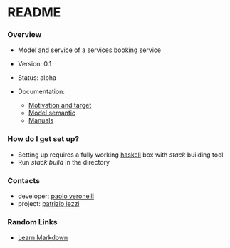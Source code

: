 # README #

### Overview ###

* Model and service of a services booking service

* Version: 0.1

* Status: alpha

* Documentation:
    * [Motivation and target](motivation.md)
    * [Model semantic](semantic.md)
    * [Manuals](manual.md)


### How do I get set up? ###

* Setting up requires a fully working [haskell](http://haskell.org) box with _stack_ building tool
* Run *stack build* in the directory


### Contacts ###

* developer: [paolo veronelli](mailto://paolo.veronelli@gmail.com)
* project: [patrizio iezzi](mailto://patrizioiezzi@gmail.com)


### Random Links ###

* [Learn Markdown](https://bitbucket.org/tutorials/markdowndemo)